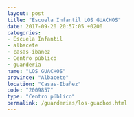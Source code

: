 ```yaml
---
layout: post
title: "Escuela Infantil LOS GUACHOS"
date: 2017-09-20 20:57:05 +0200
categories:
- Escuela Infantil
- albacete
- casas-ibanez
- Centro público
- guarderia
name: "LOS GUACHOS"
province: "Albacete"
location: "Casas-Ibañez"
code: "2009857"
type: "Centro público"
permalink: /guarderias/los-guachos.html
---
```

